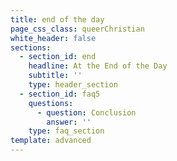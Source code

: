 ```yaml
---
title: end of the day
page_css_class: queerChristian
white_header: false
sections:
  - section_id: end
    headline: At the End of the Day
    subtitle: ''
    type: header_section
  - section_id: faq5
    questions:
      - question: Conclusion
        answer: ''
    type: faq_section
template: advanced
---
```

